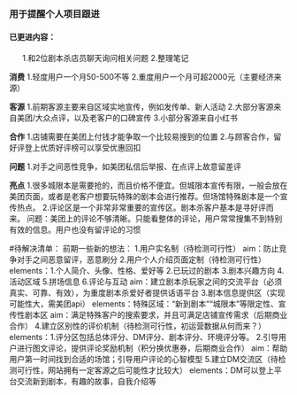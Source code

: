 <h3>用于提醒个人项目跟进</h3>

<h4>已更进内容：</h4>
<ol>1.和2位剧本杀店员聊天询问相关问题
2.整理笔记 </ol>

****消费****
1.轻度用户一个月50-500不等
2.重度用户一个月可超2000元（主要经济来源）

****客源****
1.前期客源主要来自区域实地宣传，例如发传单、新人活动
2.大部分客源来自美团/大众点评，以及老客户的口碑宣传
3.小部分客源来自小红书

****合作****
1.店铺需要在美团上付钱才能争取一个比较易搜到的位置
2.与顾客合作，留好评登上优质好评榜可以享受优惠回扣

****问题****
1.对手之间恶性竞争，如美团私信后举报、在点评上故意留差评

****亮点****
1.很多城限本是需要抢的，而且价格不便宜。但城限本宣传有限，一般会放在美团页面，或者是老客户想要玩特殊的剧本会进行推荐。但场馆特殊剧本是一个宣传热点。
2.评论区是一个非常非常重要的宣传区。剧本杀客户基本是寻好评而来。
  问题：美团上的评论不够清晰。只能看整体的评论，用户常常搜集不到特别有效的信息。用户也没有留评论的习惯

#待解决清单：
前期一些新的想法：
1.用户实名制（待检测可行性）
  aim：防止竞争对手之间恶意留评，恶意刷分
2.用户个人介绍页面定制（待检测可行性）
  elements：1.个人简介、头像、性格、爱好等 2.已玩过的剧本 3.剧本兴趣方向 4.活动区域 5.拼场信息 6.评论与互动
  aim：建立剧本杀玩家之间的交流平台（必须真实、可靠、有效），为重度剧本杀爱好者提供话语平台
3.剧本信息提供区（实现可能性大，需美团api）
  elements：特殊区域：“新到剧本”“城限本”等限定性、宣传性剧本区
  aim：满足特殊客户的搜索要求，并且可满足店铺宣传需求（后期商业合作）
4.建立区别性的评价机制（待检测可行性，初运营数据从何而来？）
  elements：1.评分区包括总体评分、DM评分、剧本评分、环境评分等。 2.引导用户进行图文评论，提供评论奖励机制（积分换优惠券，后期商业合作）
  aim：帮助用户第一时间找到合适的场馆；引导用户评论的心智模型
5.建立DM交流区（待检测可行性，网站拥有一定客源之后可能性才比较大）
  elements：DM可以登上平台交流新到剧本，有趣的故事，自我介绍等
